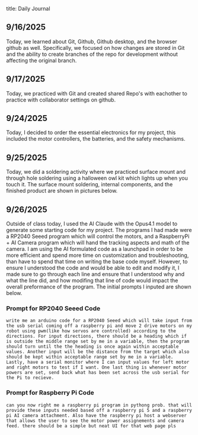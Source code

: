 title: Daily Journal

## 9/16/2025
Today, we learned about Git, Github, Github desktop, and the browser github as well. Specifically, we focused on how changes are stored in Git and the ability to create branches of the repo for development without affecting the original branch.

## 9/17/2025
Today, we practiced with Git and created shared Repo's with eachother to practice with collaborator settings on github.

## 9/24/2025
Today, I decided to order the essential electronics for my project, this included the motor controllers, the batteries, and the safety mechanisms.

## 9/25/2025
Today, we did a soldering activity where we practiced surface mount and through hole soldering using a halloween owl kit which lights up when you touch it. The surface mount soldering, internal components, and the finished product are shown in pictures below.

## 9/26/2025
Outside of class today, I used the AI Claude with the Opus4.1 model to generate some starting code for my project. The programs I had made were a RP2040 Seeed program which will control the motors, and a RaspberryPi + AI Camera program which will hand the tracking aspects and math of the camera. I am using the AI formulated code as a launchpad in order to be more efficient and spend more time on customization and troubleshooting, than have to spend that time on writing the base code myself. However, to ensure I understood the code and would be able to edit and modify it, I made sure to go through each line and ensure that I understood why and what the line did, and how modifing that line of code would impact the overall preformance of the program. The initial prompts I inputed are shown below.

### Prompt for RP2040 Seeed Code
~~~
write me an arduino code for a RP2040 Seeed which will take input from the usb serial coming off a raspberry pi and move 2 drive motors on my robot using pwm(like how servos are controlled) according to the directions. For input directions, there should be a heading which if is outside the middle range set by me in a variable, then the program should turn until the the heading is once again within acceptable values. Another input will be the distance from the target which also should be kept within acceptable range set by me in a variable. Lastly, have a serial monitor where I can input values for left motor and right motors to test if I want. One last thing is whenever motor powers are set, send back what has been set across the usb serial for the Pi to recieve.
~~~

### Prompt for Raspberry Pi Code
~~~
can you now right me a raspberry pi program in pythong prob. that will provide these inputs needed based off a raspberry pi 5 and a raspberry pi AI camera attachment. Also have the raspberry pi host a webserver that allows the user to see the motor power assignements and camera feed. there should be a simple but neat UI for that web page pls
~~~